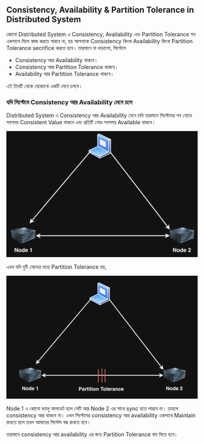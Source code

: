## Consistency, Availability & Partition Tolerance in Distributed System

কোনো Distributed System এ Consistency, Availability এবং Partition Tolerance সব একসাথে মিলে কাজ করতে পারবে না, হয় আপনাকে Consistency কিংবা Availability কিংবা Partition Tolerance secrifice করতে হবে। তারমানে যা দাড়ালো, সিস্টেমে 

* Consistency আর Availability থাকবে।
* Consistency আর Partition Tolerance থাকবে।
* Availability আর Partition Tolerance থাকবে।

এই তিনটি থেকে যেকোনো একটি মেনে চলবে।

### যদি সিস্টেমে Consistency আর Availability মেনে চলে

Distributed System এ Consistency আর Availability মেনে চলি তারমানে সিস্টেমের সব নোডে সবসময় Consistent Value থাকবে এবং প্রতিটি নোড সবসময় Available থাকবে। 

<p align="center">
  <img src="./images/cap-1.png" alt="cap theorem">
</p>

এখন যদি দুটি নোডের মধ্যে Partition Tolerance হয়,

<p align="center">
  <img src="./images/cap-2.png" alt="cap theorem">
</p>

Node 1 এ কোনো ভ্যালু আপডেট হলে সেটি আর Node 2 এর সাথে sync হতে পারবে না। তাহলে consistency আর থাকবে না। এখন সিস্টেমের consistency আর availability একসাথে Maintain রাখতে হলে তখন আমাদের সিস্টেম বন্ধ রাখতে হবে। 

তারমানে consistency আর availability এর জন্য Partition Tolerance বাদ দিতে হবে।
